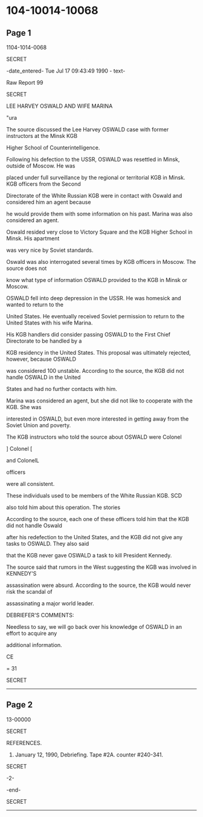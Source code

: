 # 104-10014-10068

## Page 1

1104-1014-0068

SECRET

-date_entered- Tue Jul 17 09:43:49 1990 - text-

Raw Report 99

SECRET

LEE HARVEY OSWALD AND WIFE MARINA

"ura

The source discussed the Lee Harvey OSWALD case with former instructors at the Minsk KGB

Higher School of Counterintelligence.

Following his defection to the USSR, OSWALD was resettled in Minsk, outside of Moscow. He was

placed under full surveillance by the regional or territorial KGB in Minsk. KGB officers from the Second

Directorate of the White Russian KGB were in contact with Oswald and considered him an agent because

he would provide them with some information on his past. Marina was also considered an agent.

Oswald resided very close to Victory Square and the KGB Higher School in Minsk. His apartment

was very nice by Soviet standards.

Oswald was also interrogated several times by KGB officers in Moscow. The source does not

know what type of information OSWALD provided to the KGB in Minsk or Moscow.

OSWALD fell into deep depression in the USSR. He was homesick and wanted to return to the

United States. He eventually received Soviet permission to return to the United States with his wife Marina.

His KGB handlers did consider passing OSWALD to the First Chief Directorate to be handled by a

KGB residency in the United States. This proposal was ultimately rejected, however, because OSWALD

was considered 100 unstable. According to the source, the KGB did not handle OSWALD in the United

States and had no further contacts with him.

Marina was considered an agent, but she did not like to cooperate with the KGB. She was

interested in OSWALD, but even more interested in getting away from the Soviet Union and poverty.

The KGB instructors who told the source about OSWALD were Colonel

] Colonel [

and ColonelL

officers

were all consistent.

These individuals used to be members of the White Russian KGB. SCD

also told him about this operation. The stories

According to the source, each one of these officers told him that the KGB did not handle Oswald

after his redefection to the United States, and the KGB did not give any tasks to OSWALD. They also said

that the KGB never gave OSWALD a task to kill President Kennedy.

The source said that rumors in the West suggesting the KGB was involved in KENNEDY'S

assassination were absurd. According to the source, the KGB would never risk the scandal of

assassinating a major world leader.

DEBRIEFER'S COMMENTS:

Needless to say, we will go back over his knowledge of OSWALD in an effort to acquire any

additional information.

CE

= 31

SECRET

---

## Page 2

13-00000

SECRET

REFERENCES.

1. January 12, 1990, Debriefing. Tape #2A. counter #240-341.

SECRET

-2-

-end-

SECRET

---

